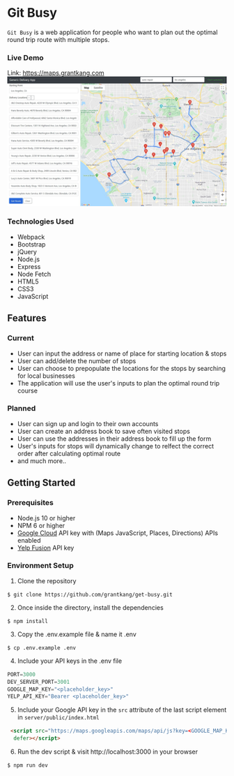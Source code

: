 # Git Busy
`Git Busy` is a web application for people who want to plan out the optimal round trip route with multiple stops.

### Live Demo
Link: https://maps.grantkang.com
![demo](images/demo.jpg)

### Technologies Used
* Webpack
* Bootstrap
* jQuery
* Node.js
* Express
* Node Fetch
* HTML5
* CSS3
* JavaScript

## Features

### Current
* User can input the address or name of place for starting location & stops
* User can add/delete the number of stops
* User can choose to prepopulate the locations for the stops by searching for local businesses
* The application will use the user's inputs to plan the optimal round trip course

### Planned
* User can sign up and login to their own accounts
* User can create an address book to save often visited stops
* User can use the addresses in their address book to fill up the form
* User's inputs for stops will dynamically change to relfect the correct order after calculating optimal route
* and much more..

## Getting Started

### Prerequisites
* Node.js 10 or higher
* NPM 6 or higher
* [Google Cloud](https://cloud.google.com) API key with (Maps JavaScript, Places, Directions) APIs enabled
* [Yelp Fusion](https://www.yelp.com/fusion) API key

### Environment Setup
1. Clone the repository
```shell
$ git clone https://github.com/grantkang/get-busy.git
```
2. Once inside the directory, install the dependencies
```shell
$ npm install
```
3. Copy the .env.example file & name it .env
```shell
$ cp .env.example .env
```
4. Include your API keys in the .env file
```javascript
PORT=3000
DEV_SERVER_PORT=3001
GOOGLE_MAP_KEY="<placeholder_key>"
YELP_API_KEY="Bearer <placeholder_key>"
```
5. Include your Google API key in the `src` attribute of the last script element in `server/public/index.html`
```html
 <script src="https://maps.googleapis.com/maps/api/js?key=<GOOGLE_MAP_KEY>&callback=myLib.init" async
  defer></script>
```

6. Run the dev script & visit http://localhost:3000 in your browser
```script
$ npm run dev
```
